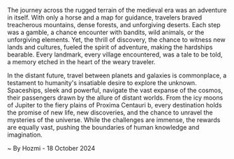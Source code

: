 
The journey across the rugged terrain of the medieval era was an adventure in itself. With only a horse and a map for guidance, travelers braved treacherous mountains, dense forests, and unforgiving deserts. Each step was a gamble, a chance encounter with bandits, wild animals, or the unforgiving elements. Yet, the thrill of discovery, the chance to witness new lands and cultures, fueled the spirit of adventure, making the hardships bearable. Every landmark, every village encountered, was a tale to be told, a memory etched in the heart of the weary traveler.

In the distant future, travel between planets and galaxies is commonplace, a testament to humanity's insatiable desire to explore the unknown. Spaceships, sleek and powerful, navigate the vast expanse of the cosmos, their passengers drawn by the allure of distant worlds. From the icy moons of Jupiter to the fiery plains of Proxima Centauri b, every destination holds the promise of new life, new discoveries, and the chance to unravel the mysteries of the universe. While the challenges are immense, the rewards are equally vast, pushing the boundaries of human knowledge and imagination. 

~ By Hozmi - 18 October 2024
